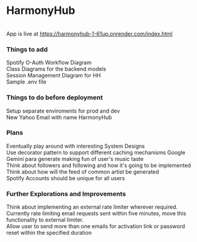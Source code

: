 # HarmonyHub

<br>App is live at https://harmonyhub-1-61up.onrender.com/index.html<br>

### Things to add

Spotify O-Auth Workflow Diagram <br>
Class Diagrams for the backend models <br>
Session Management Diagram for HH <br>
Sample .env file <br>

### Things to do before deployment

Setup separate enviroments for prod and dev<br>
New Yahoo Email with name HarmonyHub<br>

### Plans

Eventually play around with interesting System Designs <br>
Use decorator pattern to support different caching mechanisms
Google Gemini para generate making fun of user's music taste <br>
Think about followers and following and how it's going to be implemented <br>
Think about how will the feed of common artist be generated <br>
Spotify Accounts should be unique for all users <br>

### Further Explorations and Improvements

Think about implementing an external rate limiter wherever required. Currently rate limiting email requests sent within five minutes, move this functionality to external limiter. <br>
Allow user to send more than one emails for activation link or password reset within the specified duration <br>